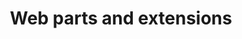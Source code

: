 ---
title: "Web parts and extensions"
description: "Hundreds of web part and extensions crafted by Microsoft and the global community. It is a treasure trove of inspiration for your SPFx projects."
image: "images/samples-background-spfx.webp"
externalLink: "https://aka.ms/spfx-webparts"
---